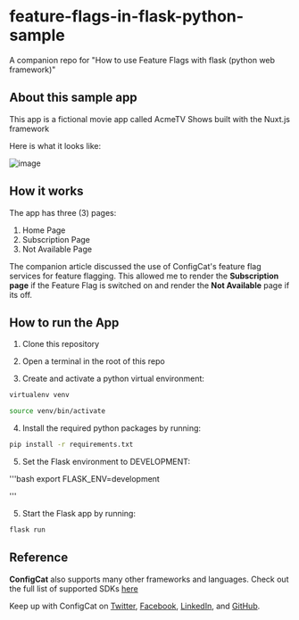# feature-flags-in-flask-python-sample
A companion repo for "How to use Feature Flags with flask (python web framework)" 

## About this sample app

This app is a fictional movie app called AcmeTV Shows built with the Nuxt.js framework

Here is what it looks like:

![image](https://user-images.githubusercontent.com/74829200/174487938-e0138ed0-098a-4e2a-8522-4e6032af1a7f.png)

## How it works

The app has three (3) pages:

1. Home Page
2. Subscription Page
3. Not Available Page

The companion article discussed the use of ConfigCat's feature flag services for feature flagging. This allowed me to render the **Subscription page** if the Feature Flag is switched on and render the **Not Available** page if its off.

## How to run the App

1. Clone this repository

2. Open a terminal in the root of this repo

3. Create and activate a python virtual environment:


```bash
virtualenv venv

```

```bash
source venv/bin/activate
```

4. Install the required python packages by running:

```bash
pip install -r requirements.txt

```

5. Set the Flask environment to DEVELOPMENT:

'''bash
export FLASK_ENV=development

'''

5. Start the Flask app by running:

```bash
flask run

```

## Reference

**ConfigCat** also supports many other frameworks and languages. Check out the full list of supported SDKs [here](https://configcat.com/docs/sdk-reference/overview/)

Keep up with ConfigCat on [Twitter](https://twitter.com/configcat), [Facebook](https://www.facebook.com/configcat), [LinkedIn](https://www.linkedin.com/company/configcat/), and [GitHub](https://github.com/configcat).

